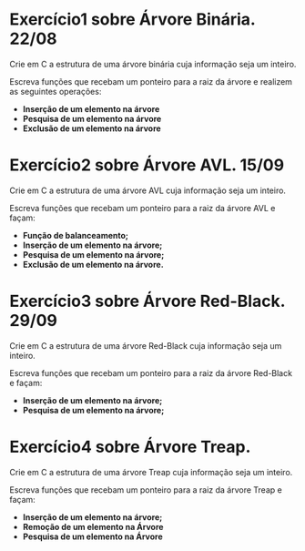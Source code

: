 # Exercício1 sobre Árvore Binária. 22/08

Crie em C a estrutura de uma árvore binária cuja informação seja um inteiro.

Escreva funções que recebam um ponteiro para a raiz da árvore e realizem as seguintes operações:

- **Inserção de um elemento na árvore**
- **Pesquisa de um elemento na árvore**
- **Exclusão de um elemento na árvore**

# Exercício2 sobre Árvore AVL. 15/09

Crie em C a estrutura de uma árvore AVL cuja informação seja um inteiro.

Escreva funções que recebam um ponteiro para a raiz da árvore AVL e façam:
- **Função de balanceamento;**
- **Inserção de um elemento na árvore;**
- **Pesquisa de um elemento na árvore;**
- **Exclusão de um elemento na árvore.**

# Exercício3 sobre Árvore Red-Black. 29/09

Crie em C a estrutura de uma árvore Red-Black cuja informação seja um inteiro.

Escreva funções que recebam um ponteiro para a raiz da árvore Red-Black e façam:
- **Inserção de um elemento na árvore;**
- **Pesquisa de um elemento na árvore;**

# Exercício4 sobre Árvore Treap. 

Crie em C a estrutura de uma árvore Treap cuja informação seja um inteiro.

Escreva funções que recebam um ponteiro para a raiz da árvore Treap e façam:
- **Inserção de um elemento na árvore;**
- **Remoção de um elemento na Árvore**
- **Pesquisa de um elemento na Árvore**
